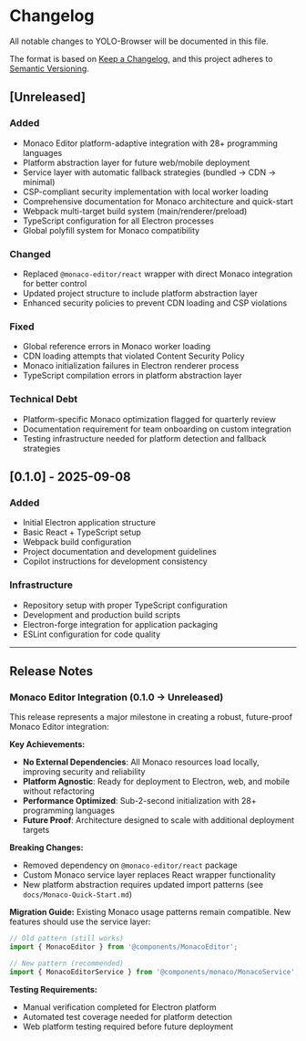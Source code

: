 # Changelog

All notable changes to YOLO-Browser will be documented in this file.

The format is based on [Keep a Changelog](https://keepachangelog.com/en/1.0.0/),
and this project adheres to [Semantic Versioning](https://semver.org/spec/v2.0.0.html).

## [Unreleased]

### Added

- Monaco Editor platform-adaptive integration with 28+ programming languages
- Platform abstraction layer for future web/mobile deployment
- Service layer with automatic fallback strategies (bundled → CDN → minimal)
- CSP-compliant security implementation with local worker loading
- Comprehensive documentation for Monaco architecture and quick-start
- Webpack multi-target build system (main/renderer/preload)
- TypeScript configuration for all Electron processes
- Global polyfill system for Monaco compatibility

### Changed

- Replaced `@monaco-editor/react` wrapper with direct Monaco integration for better control
- Updated project structure to include platform abstraction layer
- Enhanced security policies to prevent CDN loading and CSP violations

### Fixed

- Global reference errors in Monaco worker loading
- CDN loading attempts that violated Content Security Policy
- Monaco initialization failures in Electron renderer process
- TypeScript compilation errors in platform abstraction layer

### Technical Debt

- Platform-specific Monaco optimization flagged for quarterly review
- Documentation requirement for team onboarding on custom integration
- Testing infrastructure needed for platform detection and fallback strategies

## [0.1.0] - 2025-09-08

### Added

- Initial Electron application structure
- Basic React + TypeScript setup
- Webpack build configuration
- Project documentation and development guidelines
- Copilot instructions for development consistency

### Infrastructure

- Repository setup with proper TypeScript configuration
- Development and production build scripts
- Electron-forge integration for application packaging
- ESLint configuration for code quality

---

## Release Notes

### Monaco Editor Integration (0.1.0 → Unreleased)

This release represents a major milestone in creating a robust, future-proof Monaco Editor integration:

**Key Achievements:**

- **No External Dependencies**: All Monaco resources load locally, improving security and reliability
- **Platform Agnostic**: Ready for deployment to Electron, web, and mobile without refactoring
- **Performance Optimized**: Sub-2-second initialization with 28+ programming languages
- **Future Proof**: Architecture designed to scale with additional deployment targets

**Breaking Changes:**

- Removed dependency on `@monaco-editor/react` package
- Custom Monaco service layer replaces React wrapper functionality
- New platform abstraction requires updated import patterns (see `docs/Monaco-Quick-Start.md`)

**Migration Guide:**
Existing Monaco usage patterns remain compatible. New features should use the service layer:

```typescript
// Old pattern (still works)
import { MonacoEditor } from '@components/MonacoEditor';

// New pattern (recommended)
import { MonacoEditorService } from '@components/monaco/MonacoService';
```

**Testing Requirements:**

- Manual verification completed for Electron platform
- Automated test coverage needed for platform detection
- Web platform testing required before future deployment
